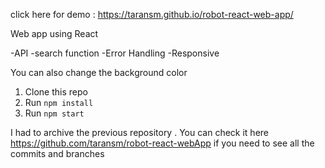 click here for demo : https://taransm.github.io/robot-react-web-app/

Web app using React

-API
-search function
-Error Handling
-Responsive

You can also change the background color 

1. Clone this repo
2. Run `npm install`
3. Run `npm start`

I had to archive the previous repository . You can check it here https://github.com/taransm/robot-react-webApp if you need to see all the commits and branches
